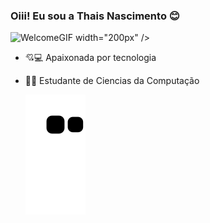 ### Oiii! Eu sou a Thais Nascimento 😊

![WelcomeGIF](https://user-images.githubusercontent.com/97450843/194337056-e5912e36-5496-4006-94dd-ea0f38ad69d4.gif) width="200px" />


-  💘💻 Apaixonada por tecnologia
-  🚀📒 Estudante de Ciencias da Computação

  
   ![Snake animation](https://github.com/rafaballerini/rafaballerini/blob/output/github-contribution-grid-snake.svg)
 
</div>
